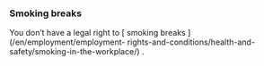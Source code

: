 ###  Smoking breaks

You don’t have a legal right to [ smoking breaks ](/en/employment/employment-
rights-and-conditions/health-and-safety/smoking-in-the-workplace/) .
